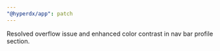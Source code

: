 ```yaml
---
"@hyperdx/app": patch
---
```


Resolved overflow issue and enhanced color contrast in nav bar profile section.